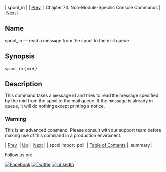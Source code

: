 | spool_in |
| [Prev](console_commands.spool_import_poll.php)  | Chapter 73. Non-Module-Specific Console Commands |  [Next](console_commands.summary.php) |

<a name="console_commands.spool_in"></a>
## Name

spool_in — read a message from the spool to the mail queue

## Synopsis

`spool_in` { *`mid`* }

<a name="idp12151248"></a>
## Description

This command takes a message id and tries to read the message specified by the mid from the spool to the mail queue. If the message is already in queue, it will do nothing except printing a notice.

### Warning

This is an advanced command. Please consult with our support team before making use of this command in a production enviroment.

| [Prev](console_commands.spool_import_poll.php)  | [Up](console.cmds.ref.php) |  [Next](console_commands.summary.php) |
| spool import_poll  | [Table of Contents](index.php) |  summary |

Follow us on:

[![Facebook](https://support.messagesystems.com/images/icon-facebook.png)](http://www.facebook.com/messagesystems) [![Twitter](https://support.messagesystems.com/images/icon-twitter.png)](http://twitter.com/#!/MessageSystems) [![LinkedIn](https://support.messagesystems.com/images/icon-linkedin.png)](http://www.linkedin.com/company/message-systems)